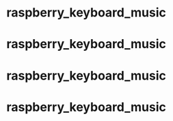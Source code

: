 # raspberry_keyboard_music
# raspberry_keyboard_music
# raspberry_keyboard_music
# raspberry_keyboard_music
